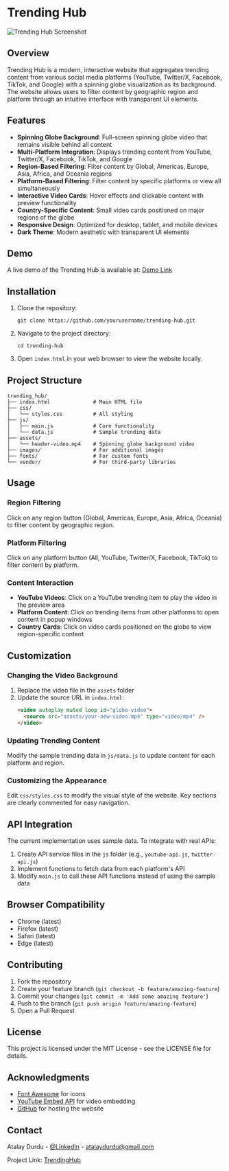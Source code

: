 # Trending Hub

![Trending Hub Screenshot](https://i.imgur.com/placeholder-image.jpg)

## Overview

Trending Hub is a modern, interactive website that aggregates trending content from various social media platforms (YouTube, Twitter/X, Facebook, TikTok, and Google) with a spinning globe visualization as its background. The website allows users to filter content by geographic region and platform through an intuitive interface with transparent UI elements.

## Features

- **Spinning Globe Background**: Full-screen spinning globe video that remains visible behind all content
- **Multi-Platform Integration**: Displays trending content from YouTube, Twitter/X, Facebook, TikTok, and Google
- **Region-Based Filtering**: Filter content by Global, Americas, Europe, Asia, Africa, and Oceania regions
- **Platform-Based Filtering**: Filter content by specific platforms or view all simultaneously
- **Interactive Video Cards**: Hover effects and clickable content with preview functionality
- **Country-Specific Content**: Small video cards positioned on major regions of the globe
- **Responsive Design**: Optimized for desktop, tablet, and mobile devices
- **Dark Theme**: Modern aesthetic with transparent UI elements

## Demo

A live demo of the Trending Hub is available at: [Demo Link](http://placeholder-demo-link.com)

## Installation

1. Clone the repository:

   ```
   git clone https://github.com/yourusername/trending-hub.git
   ```

2. Navigate to the project directory:

   ```
   cd trending-hub
   ```

3. Open `index.html` in your web browser to view the website locally.

## Project Structure

```
trending_hub/
├── index.html              # Main HTML file
├── css/
│   └── styles.css          # All styling
├── js/
│   ├── main.js             # Core functionality
│   └── data.js             # Sample trending data
├── assets/
│   └── header-video.mp4    # Spinning globe background video
├── images/                 # For additional images
├── fonts/                  # For custom fonts
└── vendor/                 # For third-party libraries
```

## Usage

### Region Filtering

Click on any region button (Global, Americas, Europe, Asia, Africa, Oceania) to filter content by geographic region.

### Platform Filtering

Click on any platform button (All, YouTube, Twitter/X, Facebook, TikTok) to filter content by platform.

### Content Interaction

- **YouTube Videos**: Click on a YouTube trending item to play the video in the preview area
- **Platform Content**: Click on trending items from other platforms to open content in popup windows
- **Country Cards**: Click on video cards positioned on the globe to view region-specific content

## Customization

### Changing the Video Background

1. Replace the video file in the `assets` folder
2. Update the source URL in `index.html`:
   ```html
   <video autoplay muted loop id="globe-video">
     <source src="assets/your-new-video.mp4" type="video/mp4" />
   </video>
   ```

### Updating Trending Content

Modify the sample trending data in `js/data.js` to update content for each platform and region.

### Customizing the Appearance

Edit `css/styles.css` to modify the visual style of the website. Key sections are clearly commented for easy navigation.

## API Integration

The current implementation uses sample data. To integrate with real APIs:

1. Create API service files in the `js` folder (e.g., `youtube-api.js`, `twitter-api.js`)
2. Implement functions to fetch data from each platform's API
3. Modify `main.js` to call these API functions instead of using the sample data

## Browser Compatibility

- Chrome (latest)
- Firefox (latest)
- Safari (latest)
- Edge (latest)

## Contributing

1. Fork the repository
2. Create your feature branch (`git checkout -b feature/amazing-feature`)
3. Commit your changes (`git commit -m 'Add some amazing feature'`)
4. Push to the branch (`git push origin feature/amazing-feature`)
5. Open a Pull Request

## License

This project is licensed under the MIT License - see the LICENSE file for details.

## Acknowledgments

- [Font Awesome](https://fontawesome.com/) for icons
- [YouTube Embed API](https://developers.google.com/youtube/iframe_api_reference) for video embedding
- [GitHub](https://github.com/atalayd/TrendingHub) for hosting the website

## Contact

Atalay Durdu - [@LinkedIn](https://www.linkedin.com/in/atalay-durdu/) - atalaydurdu@gmail.com

Project Link: [TrendingHub](https://github.com/atalayd/TrendingHub)
